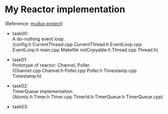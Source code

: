 # My Reactor implementation <br>
(Reference: [muduo project](https://github.com/chenshuo/muduo)) <br>

* task00: <br>
    A do-nothing event loop. <br>
    (config.h CurrentThread.cpp CurrentThread.h EventLoop.cpp EventLoop.h main.cpp Makefile notCopyable.h Thread.cpp Thread.h) <br>

* task01: <br>
    Prototype of reactor: Channel, Poller. <br>
    (Channel.cpp Channel.h Poller.cpp Poller.h Timestamp.cpp Timestamp.h) <br>

* task02: <br>
    TimerQueue implementation. <br>
    (Atomic.h Timer.h Timer.cpp TimerId.h TimerQueue.h TimerQueue.cpp) <br>

* task03: <br>

